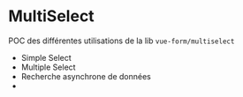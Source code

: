 # MultiSelect

POC des différentes utilisations de la lib `vue-form/multiselect`

- Simple Select
- Multiple Select
- Recherche asynchrone de données
- 